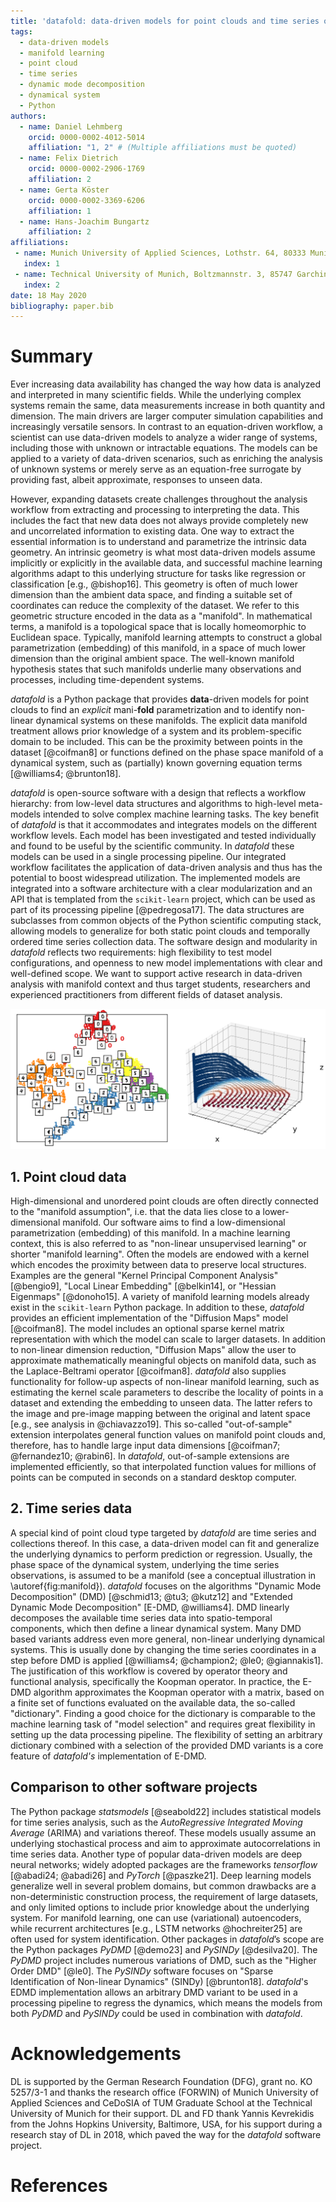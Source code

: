```yaml
---
title: 'datafold: data-driven models for point clouds and time series on manifolds'
tags:
  - data-driven models
  - manifold learning
  - point cloud
  - time series
  - dynamic mode decomposition
  - dynamical system
  - Python
authors:
  - name: Daniel Lehmberg
    orcid: 0000-0002-4012-5014
    affiliation: "1, 2" # (Multiple affiliations must be quoted)
  - name: Felix Dietrich
    orcid: 0000-0002-2906-1769
    affiliation: 2
  - name: Gerta Köster
    orcid: 0000-0002-3369-6206
    affiliation: 1
  - name: Hans-Joachim Bungartz
    affiliation: 2
affiliations:
 - name: Munich University of Applied Sciences, Lothstr. 64, 80333 Munich, Germany
   index: 1
 - name: Technical University of Munich, Boltzmannstr. 3, 85747 Garching, Germany
   index: 2
date: 18 May 2020
bibliography: paper.bib
---
```


# Summary
Ever increasing data availability has changed the way how data is analyzed and interpreted in many scientific fields. While the underlying complex systems remain the same, data measurements increase in both quantity and dimension. The main drivers are larger computer simulation capabilities and increasingly versatile sensors. In contrast to an equation-driven workflow, a scientist can use data-driven models to analyze a wider range of systems, including those with unknown or intractable equations. The models can be applied to a variety of data-driven scenarios, such as enriching the analysis of unknown systems or merely serve as an equation-free surrogate by providing fast, albeit approximate, responses to unseen data.

However, expanding datasets create challenges throughout the analysis workflow from extracting and processing to interpreting the data. This includes the fact that new data does not always provide completely new and uncorrelated information to existing data. One way to extract the essential information is to understand and parametrize the intrinsic data geometry. An intrinsic geometry is what most data-driven models assume implicitly or explicitly in the available data, and successful machine learning algorithms adapt to this underlying structure for tasks like regression or classification [e.g., @bishop16]. This geometry is often of much lower dimension than the ambient data space, and finding a suitable set of coordinates can reduce the complexity of the dataset. We refer to this geometric structure encoded in the data as a "manifold". In mathematical terms, a manifold is a topological space that is locally homeomorphic to Euclidean space. Typically, manifold learning attempts to construct a global parametrization (embedding) of this manifold, in a space of much lower dimension than the original ambient space. The well-known manifold hypothesis states that such manifolds underlie many observations and processes, including time-dependent systems.


*datafold* is a Python package that provides **data**-driven models for point clouds to find an *explicit* mani-**fold** parametrization and to identify non-linear dynamical systems on these manifolds. The explicit data manifold treatment allows prior knowledge of a system and its problem-specific domain to be included. This can be the proximity between points in the dataset [@coifman8] or functions defined on the phase space manifold of a dynamical system, such as (partially) known governing equation terms [@williams4; @brunton18].

*datafold* is open-source software with a design that reflects a workflow hierarchy: from low-level data structures and algorithms to high-level meta-models intended to solve complex machine learning tasks. The key benefit of *datafold* is that it accommodates and integrates models on the different workflow levels. Each model has been investigated and tested individually and found to be useful by the scientific community. In *datafold* these models can be used in a single processing pipeline. Our integrated workflow facilitates the application of data-driven analysis and thus has the potential to boost widespread utilization. The implemented models are integrated into a software architecture with a clear modularization and an API that is templated from the `scikit-learn` project, which can be used as part of its processing pipeline [@pedregosa17]. The data structures are subclasses from common objects of the Python scientific computing stack, allowing models to generalize for both static point clouds and temporally ordered time series collection data. The software design and modularity in *datafold* reflects two requirements: high flexibility to test model configurations, and openness to new model implementations with clear and well-defined scope. We want to support active research in data-driven analysis with manifold context and thus target students, researchers and experienced practitioners from different fields of dataset analysis.

![(Left) Point cloud of embedded handwritten digits between 0 and 5 with the "Diffusion Map" model. Each point originally has 64 dimensions where each dimension represents a pixel of an 8 x 8 image. (Right) Conceptual illustration of a three-dimensional time series forming a phase space with geometrical structure. The time series start on the `(x,y)` plane and end on the `z`-axis. \label{fig:manifold}](manifold_figure.png)

## 1. Point cloud data

High-dimensional and unordered point clouds are often directly connected to the "manifold assumption", i.e. that the data lies close to a lower-dimensional manifold. Our software aims to find a low-dimensional parametrization (embedding) of this manifold. In a machine learning context, this is also referred to as "non-linear unsupervised learning" or shorter "manifold learning". Often the models are endowed with a kernel which encodes the proximity between data to preserve local structures. Examples are the general "Kernel Principal Component Analysis" [@bengio9], "Local Linear Embedding" [@belkin14], or "Hessian Eigenmaps" [@donoho15]. A variety of manifold learning models already exist in the `scikit-learn` Python package. In addition to these, *datafold* provides an efficient implementation of the "Diffusion Maps" model [@coifman8]. The model includes an optional sparse kernel matrix representation with which the model can scale to larger datasets. In addition to non-linear dimension reduction, "Diffusion Maps" allow the user to approximate mathematically meaningful objects on manifold data, such as the Laplace-Beltrami operator [@coifman8]. *datafold* also supplies functionality for follow-up aspects of non-linear manifold learning, such as estimating the kernel scale parameters to describe the locality of points in a dataset and extending the embedding to unseen data. The latter refers to the image and pre-image mapping between the original and latent space [e.g., see analysis in @chiavazzo19]. This so-called "out-of-sample" extension interpolates general function values on manifold point clouds and, therefore, has to handle large input data dimensions [@coifman7; @fernandez10; @rabin6]. In *datafold*, out-of-sample extensions are implemented efficiently, so that interpolated function values for millions of points can be computed in seconds on a standard desktop computer.

## 2. Time series data
A special kind of point cloud type targeted by *datafold* are time series and collections thereof. In this case, a data-driven model can fit and generalize the underlying dynamics to perform prediction or regression. Usually, the phase space of the dynamical system, underlying the time series observations, is assumed to be a manifold (see a conceptual illustration in \autoref{fig:manifold}). *datafold* focuses on the algorithms "Dynamic Mode Decomposition" (DMD) [@schmid13; @tu3; @kutz12] and "Extended Dynamic Mode Decomposition" [E-DMD, @williams4]. DMD linearly decomposes the available time series data into spatio-temporal components, which then define a linear dynamical system. Many DMD based variants address even more general, non-linear underlying dynamical systems. This is usually done by changing the time series coordinates in a step before DMD is applied [@williams4; @champion2; @le0; @giannakis1]. The justification of this workflow is covered by operator theory and functional analysis, specifically the Koopman operator. In practice, the E-DMD algorithm approximates the Koopman operator with a matrix, based on a finite set of functions evaluated on the available data, the so-called "dictionary". Finding a good choice for the dictionary is comparable to the machine learning task of "model selection" and requires great flexibility in setting up the data processing pipeline. The flexibility of setting an arbitrary dictionary combined with a selection of the provided DMD variants is a core feature of *datafold's* implementation of E-DMD.

## Comparison to other software projects

The Python package *statsmodels* [@seabold22] includes statistical models for time series analysis, such as the *AutoRegressive Integrated Moving Average* (ARIMA) and variations thereof. These models usually assume an underlying stochastical process and aim to approximate autocorrelations in time series data. Another type of popular data-driven models are deep neural networks; widely adopted packages are the frameworks *tensorflow* [@abadi24; @abadi26] and *PyTorch* [@paszke21]. Deep learning models generalize well in several problem domains, but common drawbacks are a non-deterministic construction process, the requirement of large datasets, and only limited options to include prior knowledge about the underlying system. For manifold learning, one can use (variational) autoencoders, while recurrent architectures [e.g., LSTM networks @hochreiter25] are often used for system identification. Other packages in *datafold*’s scope are the Python packages *PyDMD* [@demo23] and *PySINDy* [@desilva20]. The *PyDMD* project includes numerous variations of DMD, such as the "Higher Order DMD" [@le0]. The *PySINDy* software focuses on "Sparse Identification of Non-linear Dynamics" (SINDy) [@brunton18]. *datafold*'s EDMD implementation allows an arbitrary DMD variant to be used in a processing pipeline to regress the dynamics, which means the models from both *PyDMD* and *PySINDy* could be used in combination with *datafold*.

# Acknowledgements

DL is supported by the German Research Foundation (DFG), grant no. KO 5257/3-1 and thanks the research office (FORWIN) of Munich University of Applied Sciences and CeDoSIA of TUM Graduate School at the Technical University of Munich for their support. DL and FD thank Yannis Kevrekidis from the Johns Hopkins University, Baltimore, USA, for his support during a research stay of DL in 2018, which paved the way for the *datafold* software project.

# References

